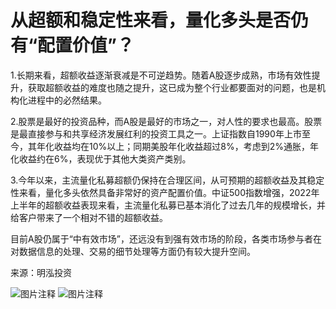 # 从超额和稳定性来看，量化多头是否仍有“配置价值”？

1.长期来看，超额收益逐渐衰减是不可逆趋势。随着A股逐步成熟，市场有效性提升，获取超额收益的难度也随之提升，这已成为整个行业都要面对的问题，也是机构化进程中的必然结果。

2.股票是最好的投资品种，而A股是最好的市场之一，对人性的要求也最高。股票是最直接参与和共享经济发展红利的投资工具之一。上证指数自1990年上市至今，其年化收益均在10%以上；同期美股年化收益超过8%，考虑到2%通胀，年化收益约在6%，表现优于其他大类资产类别。

3.今年以来，主流量化私募超额仍保持在合理区间，从可预期的超额收益及其稳定性来看，量化多头依然具备非常好的资产配置价值。中证500指数增强，2022年上半年的超额收益表现来看，主流量化私募已基本消化了过去几年的规模增长，并给客户带来了一个相对不错的超额收益。

目前A股仍属于“中有效市场”，还远没有到强有效市场的阶段，各类市场参与者在对数据信息的处理、交易的细节处理等方面仍有较大提升空间。

来源：明泓投资


![图片注释](http://storage-uqer.datayes.com/6245aa787bf0370166768fd0/6bff9fa4-0bd8-11ed-99dd-0242ac140002)
![图片注释](http://storage-uqer.datayes.com/6245aa787bf0370166768fd0/72eb4e62-0bd8-11ed-bd9b-0242ac140002)